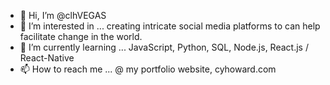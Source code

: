 - 👋 Hi, I’m @clhVEGAS
- 👀 I’m interested in ... creating intricate social media platforms to can help facilitate change in the world.
- 🌱 I’m currently learning ... JavaScript, Python, SQL, Node.js, React.js / React-Native
- 📫 How to reach me ... @ my portfolio website, cyhoward.com

<!---
clhVEGAS/clhVEGAS is a ✨ special ✨ repository because its `README.md` (this file) appears on your GitHub profile.
You can click the Preview link to take a look at your changes.
--->
